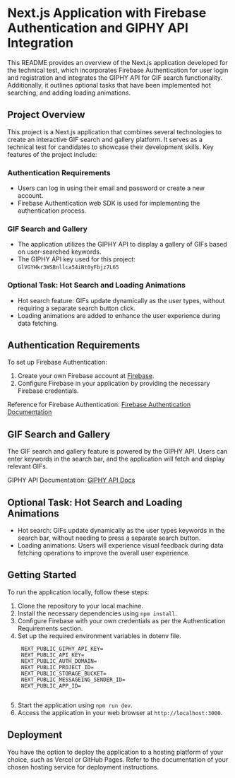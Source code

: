 # Next.js Application with Firebase Authentication and GIPHY API Integration

This README provides an overview of the Next.js application developed for the technical test, which incorporates Firebase Authentication for user login and registration and integrates the GIPHY API for GIF search functionality. Additionally, it outlines optional tasks that have been implemented hot searching, and adding loading animations.

## Project Overview

This project is a Next.js application that combines several technologies to create an interactive GIF search and gallery platform. It serves as a technical test for candidates to showcase their development skills. Key features of the project include:

### Authentication Requirements
- Users can log in using their email and password or create a new account.
- Firebase Authentication web SDK is used for implementing the authentication process.

### GIF Search and Gallery
- The application utilizes the GIPHY API to display a gallery of GIFs based on user-searched keywords.
- The GIPHY API key used for this project: `GlVGYHkr3WSBnllca54iNt0yFbjz7L65`

### Optional Task: Hot Search and Loading Animations
- Hot search feature: GIFs update dynamically as the user types, without requiring a separate search button click.
- Loading animations are added to enhance the user experience during data fetching.

## Authentication Requirements

To set up Firebase Authentication:
1. Create your own Firebase account at [Firebase](https://firebase.google.com/).
2. Configure Firebase in your application by providing the necessary Firebase credentials.

Reference for Firebase Authentication: [Firebase Authentication Documentation](https://firebase.google.com/docs/auth)

## GIF Search and Gallery

The GIF search and gallery feature is powered by the GIPHY API. Users can enter keywords in the search bar, and the application will fetch and display relevant GIFs.

GIPHY API Documentation: [GIPHY API Docs](https://developers.giphy.com/docs/api)

## Optional Task: Hot Search and Loading Animations

- Hot search: GIFs update dynamically as the user types keywords in the search bar, without needing to press a separate search button.
- Loading animations: Users will experience visual feedback during data fetching operations to improve the overall user experience.

## Getting Started

To run the application locally, follow these steps:

1. Clone the repository to your local machine.
2. Install the necessary dependencies using `npm install`.
3. Configure Firebase with your own credentials as per the Authentication Requirements section.
4. Set up the required environment variables in dotenv file.
   ```
    NEXT_PUBLIC_GIPHY_API_KEY=
    NEXT_PUBLIC_API_KEY=
    NEXT_PUBLIC_AUTH_DOMAIN=
    NEXT_PUBLIC_PROJECT_ID=
    NEXT_PUBLIC_STORAGE_BUCKET=
    NEXT_PUBLIC_MESSAGEING_SENDER_ID=
    NEXT_PUBLIC_APP_ID=
  
   ```
5. Start the application using `npm run dev`.
6. Access the application in your web browser at `http://localhost:3000`.

## Deployment

You have the option to deploy the application to a hosting platform of your choice, such as Vercel or GitHub Pages. Refer to the documentation of your chosen hosting service for deployment instructions.

